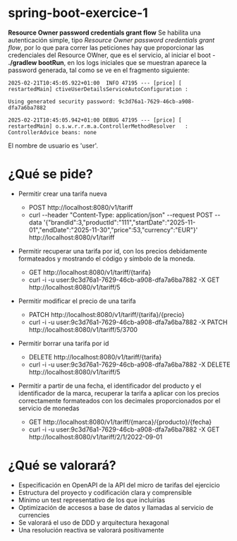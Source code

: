 # spring-boot-exercice-1

**Resource Owner password credentials grant flow**
Se habilita una autenticación simple, tipo _Resource Owner password credentials grant flow_, por lo que para correr las peticiones hay que proporcionar las credenciales del 
Resource OWner, que es el servicio, al iniciar el boot - **./gradlew bootRun**, en los logs iniciales que se muestran 
aparece la password generada, tal como se ve en el fragmento siguiente:

    2025-02-21T10:45:05.922+01:00  INFO 47195 --- [price] [  restartedMain] ctiveUserDetailsServiceAutoConfiguration :
    
    Using generated security password: 9c3d76a1-7629-46cb-a908-dfa7a6ba7882
    
    2025-02-21T10:45:05.942+01:00 DEBUG 47195 --- [price] [  restartedMain] o.s.w.r.r.m.a.ControllerMethodResolver   : ControllerAdvice beans: none

El nombre de usuario es 'user'.

# ¿Qué se pide?
* Permitir crear una tarifa nueva
  - POST http://localhost:8080/v1/tariff
  - curl --header "Content-Type: application/json" --request POST --data '{"brandId":3,"productId":"111","startDate":"2025-11-01","endDate":"2025-11-30","price":53,"currency":"EUR"}' http://localhost:8080/v1/tariff 

* Permitir recuperar una tarifa por id, con los precios debidamente formateados y mostrando el código y símbolo de la moneda.
  - GET http://localhost:8080/v1/tariff/{tarifa}
  - curl -i -u user:9c3d76a1-7629-46cb-a908-dfa7a6ba7882 -X GET http://localhost:8080/v1/tariff/5

* Permitir modificar el precio de una tarifa
  - PATCH http://localhost:8080/v1/tariff/{tarifa}/{precio}
  - curl -i -u user:9c3d76a1-7629-46cb-a908-dfa7a6ba7882 -X PATCH http://localhost:8080/v1/tariff/5/3700

* Permitir borrar una tarifa por id
  - DELETE http://localhost:8080/v1/tariff/{tarifa}
  - curl -i -u user:9c3d76a1-7629-46cb-a908-dfa7a6ba7882 -X DELETE http://localhost:8080/v1/tariff/5
  
* Permitir a partir de una fecha, el identificador del producto y el identificador de la marca, recuperar la tarifa a aplicar con los precios correctamente formateados con los decimales proporcionados por el servicio de monedas
  - GET http://localhost:8080/v1/tariff/{marca}/{producto}/{fecha}
  - curl -i -u user:9c3d76a1-7629-46cb-a908-dfa7a6ba7882 -X GET http://localhost:8080/v1/tariff/2/1/2022-09-01

# ¿Qué se valorará?

* Especificación en OpenAPI de la API del micro de tarifas del ejercicio
* Estructura del proyecto y codificación clara y comprensible
* Mínimo un test representativo de los que incluirías
* Optimización de accesos a base de datos y llamadas al servicio de currencies
* Se valorará el uso de DDD y arquitectura hexagonal
* Una resolución reactiva se valorará positivamente
